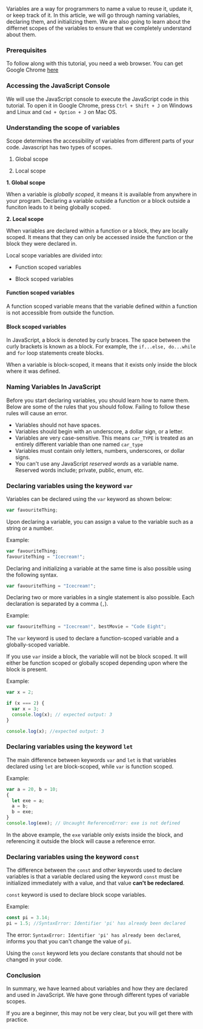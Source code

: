 Variables are a way for programmers to name a value to reuse it, update it, or keep track of it. In this article, we will go through naming variables, declaring them, and initializing them. We are also going to learn about the differnet scopes of the variables to ensure that we completely understand about them.

### Prerequisites
To follow along with this tutorial, you need a web browser. You can get Google Chrome [here](https://www.google.com/chrome/)

### Accessing the JavaScript Console
We will use the JavaScript console to execute the JavaScript code in this tutorial. To open it in Google Chrome, press `Ctrl + Shift + J` on Windows and Linux and `Cmd + Option + J` on Mac OS.

### Understanding the scope of variables
Scope determines the accessibility of variables from different parts of your code.
Javascript has two types of scopes.

1. Global scope

2. Local scope

**1. Global scope**

When a variable is *globally scoped*, it means it is available from anywhere in your program. Declaring a variable outside a function or a block outside a funciton leads to it being globally scoped.

**2. Local scope**

When variables are declared within a function or a block, they are locally scoped. It means that they can only be accessed inside the function or the block they were declared in.

Local scope variables are divided into:

- Function scoped variables

- Block scoped variables

#### Function scoped variables

A function scoped variable means that the variable defined within a function is not accessible from outside the function.

#### Block scoped variables

In JavaScript, a block is denoted by curly braces. The space between the curly brackets is known as a block.
For example, the `if...else, do...while` and `for` loop statements create blocks.

When a variable is block-scoped, it means that it exists only inside the block where it was defined.

### Naming Variables In JavaScript
Before you start declaring variables, you should learn how to name them. Below are some of the rules that you should follow. Failing to follow these rules will cause an error.

- Variables should not have spaces.
- Variables should begin with an underscore, a dollar sign, or a letter.
- Variables are very case-sensitive. This means `car_TYPE` is treated as an entirely different variable than one named `car_type`
- Variables must contain only letters, numbers, underscores, or dollar signs.
- You can't use any JavaScript *reserved words* as a variable name. Reserved words include; private, public, enum, etc.

### Declaring variables using the keyword `var`
Variables can be declared using the `var` keyword as shown below:

```javascript
var favouriteThing;
```

Upon declaring a variable, you can assign a value to the variable such as a string or a number.

Example:

```javascript
var favouriteThing;
favouriteThing = "Icecream!";
```

Declaring and initializing a variable at the same time is also possible using the following syntax.
```javascript
var favouriteThing = "Icecream!";
```

Declaring two or more variables in a single statement is also possible.
Each declaration is separated by a comma (`,`).

Example:

```javascript
var favouriteThing = "Icecream!", bestMovie = "Code Eight";
```

The `var` keyword is used to declare a function-scoped variable and a globally-scoped variable. 

If you use `var` inside a block, the variable will not be block scoped. It will either be function scoped or globally scoped depending upon where the block is present. 

Example:

```javascript
var x = 2;

if (x === 2) {
  var x = 3;
  console.log(x); // expected output: 3
}

console.log(x); //expected output: 3
```

### Declaring variables using the keyword `let`
The main difference between keywords `var` and `let` is that variables declared using `let` are block-scoped, while `var` is function scoped.

Example:
```javascript
var a = 20, b = 10;
{
  let exe = a;
  a = b;
  b = exe;
}
console.log(exe); // Uncaught ReferenceError: exe is not defined
```
In the above example, the `exe` variable only exists inside the block, and referencing it outside the block will cause a reference error.

### Declaring variables using the keyword  `const`
The difference between the `const` and other keywords used to declare variables is that a variable declared using the keyword `const` must be initialized immediately with a value, and that value **can't be redeclared**. 

`const` keyword is used to declare block scope variables.

Example:

```javascript
const pi = 3.14;
pi = 1.5; //SyntaxError: Identifier 'pi' has already been declared
```

The error: `SyntaxError: Identifier 'pi' has already been declared`, informs you that you can't change the value of `pi`. 

Using the `const` keyword lets you declare constants that should not be changed in your code.

### Conclusion
In summary, we have learned about variables and how they are declared and used in JavaScript. We have gone through different types of variable scopes.

If you are a beginner, this may not be very clear, but you will get there with practice.
